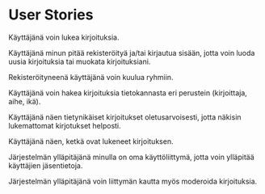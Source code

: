 # User Stories


Käyttäjänä voin lukea kirjoituksia.

Käyttäjänä minun pitää rekisteröityä ja/tai kirjautua sisään, jotta voin luoda uusia kirjoituksia tai muokata kirjoituksiani.

Rekisteröityneenä käyttäjänä voin kuulua ryhmiin.

Käyttäjänä voin hakea kirjoituksia tietokannasta eri perustein (kirjoittaja, aihe, ikä).

Käyttäjänä näen tietynikäiset kirjoitukset oletusarvoisesti, jotta näkisin lukemattomat kirjotukset helposti.

Käyttäjänä näen, ketkä ovat lukeneet kirjoituksen.

Järjestelmän ylläpitäjänä minulla on oma käyttöliittymä, jotta voin ylläpitää käyttäjien jäsentietoja.

Järjestelmän ylläpitäjänä voin liittymän kautta myös moderoida kirjoituksia.
